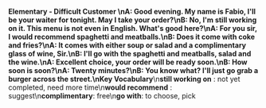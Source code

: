**Elementary - Difficult Customer **\nA: Good evening. My name is Fabio, I'll be your waiter for tonight. May I take your order?\nB: No, I'm still working on it. This menu is not even in English. What's good here?\nA: For you sir, I would recommend spaghetti and meatballs.\nB: Does it come with coke and fries?\nA: It comes with either soup or salad and a complimentary glass of wine, Sir.\nB: I'll go with the spaghetti and meatballs, salad and the wine.\nA: Excellent choice, your order will be ready soon.\nB: How soon is soon?\nA: Twenty minutes?\nB: You know what? I'll just go grab a burger across the street.\n**Key Vocabulary**\n**still working on** : not yet completed, need more time\n**would recommend** : suggest\n**complimentary**: free\n**go with**: to choose, pick
